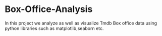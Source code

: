 # Box-Office-Analysis
In this project we analyze as well as visualize Tmdb Box office data using python libraries such as matplotlib,seaborn etc.
